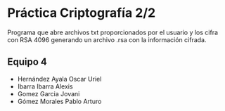 # Práctica Criptografía 2/2

Programa que abre archivos txt proporcionados por el usuario y los cifra con RSA 4096 generando un archivo .rsa con la información cifrada.

## Equipo 4

- Hernández Ayala Oscar Uriel
- Ibarra Ibarra Alexis
- Gomez Garcia Jovani
- Gómez Morales Pablo Arturo

